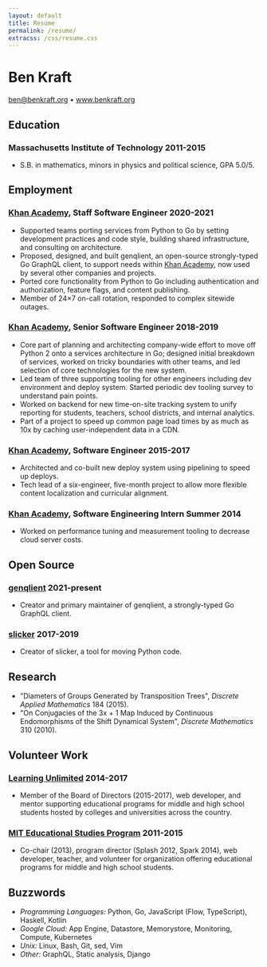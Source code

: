 ```yaml
---
layout: default
title: Resume
permalink: /resume/
extracss: /css/resume.css
---
```


<div class="resume-header">
<h1>Ben Kraft</h1>

<a href="mailto:ben@benkraft.org">ben@benkraft.org</a>
•
<a href="https://www.benkraft.org">www.benkraft.org</a>
</div>

## Education

### Massachusetts Institute of Technology <span class="resume-date">2011-2015</span>

- S.B. in mathematics, minors in physics and political science, GPA 5.0/5.

## Employment

### [Khan Academy](https://www.khanacademy.org), Staff Software Engineer <span class="resume-date">2020-2021</span>

- Supported teams porting services from Python to Go by setting development practices and code style, building shared infrastructure, and consulting on architecture.
- Proposed, designed, and built genqlient, an open-source strongly-typed Go GraphQL client, to support needs within [Khan Academy](https://www.khanacademy.org), now used by several other companies and projects.
- Ported core functionality from Python to Go including authentication and authorization, feature flags, and content publishing.
- Member of 24×7 on-call rotation, responded to complex sitewide outages.

### [Khan Academy](https://www.khanacademy.org), Senior Software Engineer <span class="resume-date">2018-2019</span>

- Core part of planning and architecting company-wide effort to move off Python 2 onto a services architecture in Go; designed initial breakdown of services, worked on tricky boundaries with other teams, and led selection of core technologies for the new system.
- Led team of three supporting tooling for other engineers including dev environment and deploy system. Started periodic dev tooling survey to understand pain points.
- Worked on backend for new time-on-site tracking system to unify reporting for students, teachers, school districts, and internal analytics.
- Part of a project to speed up common page load times by as much as 10x by caching user-independent data in a CDN.

### [Khan Academy](https://www.khanacademy.org), Software Engineer <span class="resume-date">2015-2017</span>

- Architected and co-built new deploy system using pipelining to speed up deploys.
- Tech lead of a six-engineer, five-month project to allow more flexible content localization and curricular alignment.

### [Khan Academy](https://www.khanacademy.org), Software Engineering Intern <span class="resume-date">Summer 2014</span>

- Worked on performance tuning and measurement tooling to decrease cloud server costs.

## Open Source

### [genqlient](https://github.com/Khan/genqlient) <span class="resume-date">2021-present</span>

- Creator and primary maintainer of genqlient, a strongly-typed Go GraphQL client.

### [slicker](https://github.com/Khan/slicker) <span class="resume-date">2017-2019</span>

- Creator of slicker, a tool for moving Python code.

## Research

- "Diameters of Groups Generated by Transposition Trees", *Discrete Applied Mathematics* 184 (2015).
- "On Conjugacies of the 3x + 1 Map Induced by Continuous Endomorphisms of the Shift Dynamical System", *Discrete Mathematics* 310 (2010).

## Volunteer Work

### [Learning Unlimited](https://learningu.org) <span class="resume-date">2014-2017</span>

- Member of the Board of Directors (2015-2017), web developer, and mentor supporting educational programs for middle and high school students hosted by colleges and universities across the country.

### [MIT Educational Studies Program](https://esp.mit.edu) <span class="resume-date">2011-2015</span>

- Co-chair (2013), program director (Splash 2012, Spark 2014), web developer, teacher, and volunteer for organization offering educational programs for middle and high school students.

## Buzzwords

- *Programming Languages:* Python, Go, JavaScript (Flow, TypeScript), Haskell, Kotlin
- *Google Cloud:* App Engine, Datastore, Memorystore, Monitoring, Compute, Kubernetes
- *Unix:* Linux, Bash, Git, sed, Vim
- *Other:* GraphQL, Static analysis, Django
